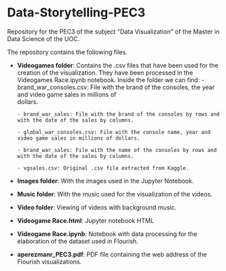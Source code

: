 # Data-Storytelling-PEC3
Repository for the PEC3 of the subject "Data Visualization" of the Master in Data Science of the UOC.


The repository contains the following files.

- **Videogames folder**: Contains the .csv files that have been used for the creation of the visualization. They have been processed in the Videogames Race.ipynb notebook. Inside the folder we can find:
      - brand_war_consoles.csv: File with the brand of the consoles, the year and video game sales in millions of      
                                dollars.

      - brand_war_sales: File with the brand of the consoles by rows and with the date of the sales by columns.

      - global_war_consoles.csv: File with the console name, year and video game sales in millions of dollars.

      - brand_war_sales: File with the name of the consoles by rows and with the date of the sales by columns.

      - vgsales.csv: Original .csv file extracted from Kaggle.

- **Images folder**: With the images used in the Jupyter Notebook.
- **Music folder**: With the music used for the visualization of the videos.
- **Video folder**: Viewing of videos with background music.
- **Videogame Race.html**: Jupyter notebook HTML
- **Videogame Race.ipynb**: Notebook with data processing for the elaboration of the dataset used in Flourish.
- **aperezmanr_PEC3.pdf**: PDF file containing the web address of the Flourish visualizations.
